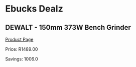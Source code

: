 
# Ebucks Dealz
## DEWALT - 150mm 373W Bench Grinder
[Product Page](https://www.ebucks.com/web/shop/productSelected.do?prodId=1110443483&catId=336131693)

Price: R1489.00

Savings: 1006.0


	